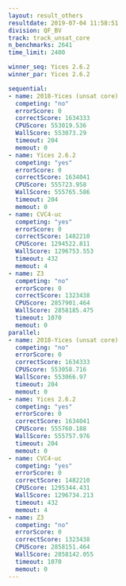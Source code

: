```yaml
---
layout: result_others
resultdate: 2019-07-04 11:58:51
division: QF_BV
track: track_unsat_core
n_benchmarks: 2641
time_limit: 2400

winner_seq: Yices 2.6.2
winner_par: Yices 2.6.2

sequential:
- name: 2018-Yices (unsat core)
  competing: "no"
  errorScore: 0
  correctScore: 1634333
  CPUScore: 553019.536
  WallScore: 553073.29
  timeout: 204
  memout: 0
- name: Yices 2.6.2
  competing: "yes"
  errorScore: 0
  correctScore: 1634041
  CPUScore: 555723.958
  WallScore: 555765.586
  timeout: 204
  memout: 0
- name: CVC4-uc
  competing: "yes"
  errorScore: 0
  correctScore: 1482210
  CPUScore: 1294522.811
  WallScore: 1296753.553
  timeout: 432
  memout: 4
- name: Z3
  competing: "no"
  errorScore: 0
  correctScore: 1323438
  CPUScore: 2857901.464
  WallScore: 2858185.475
  timeout: 1070
  memout: 0
parallel:
- name: 2018-Yices (unsat core)
  competing: "no"
  errorScore: 0
  correctScore: 1634333
  CPUScore: 553058.716
  WallScore: 553066.97
  timeout: 204
  memout: 0
- name: Yices 2.6.2
  competing: "yes"
  errorScore: 0
  correctScore: 1634041
  CPUScore: 555760.188
  WallScore: 555757.976
  timeout: 204
  memout: 0
- name: CVC4-uc
  competing: "yes"
  errorScore: 0
  correctScore: 1482210
  CPUScore: 1295344.431
  WallScore: 1296734.213
  timeout: 432
  memout: 4
- name: Z3
  competing: "no"
  errorScore: 0
  correctScore: 1323438
  CPUScore: 2858151.464
  WallScore: 2858142.055
  timeout: 1070
  memout: 0
---
```


